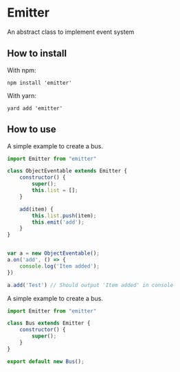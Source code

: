 # Emitter

An abstract class to implement event system

## How to install 

With npm:
```
npm install 'emitter'
```

With yarn:
```
yard add 'emitter'
```

## How to use

A simple example to create a bus.

``` javascript
import Emitter from "emitter"

class ObjectEventable extends Emitter {
    constructor() {
        super();
        this.list = [];
    }

    add(item) {
        this.list.push(item);
        this.emit('add');
    }
}


var a = new ObjectEventable();
a.on('add', () => {
    console.log('Item added');
})

a.add('Test') // Should output 'Item added' in console 
```

A simple example to create a bus.

``` javascript
import Emitter from "emitter"

class Bus extends Emitter {
    constructor() {
        super();
    }
}

export default new Bus();
```